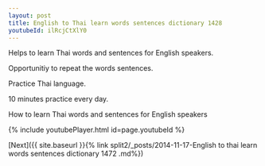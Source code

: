 ```yaml
---
layout: post
title: English to Thai learn words sentences dictionary 1428 
youtubeId: ilRcjCtXlY0
---
```

 
 
Helps to learn Thai words and sentences for English speakers.

Opportunitiy to repeat the words sentences. 

Practice Thai language. 
 
10 minutes practice every day. 
 
How to learn Thai words and sentences for English speakers 
 
{% include youtubePlayer.html id=page.youtubeId %}
 
 
[Next]({{ site.baseurl }}{% link  split2/_posts/2014-11-17-English to thai learn words sentences dictionary 1472 .md%})
 

